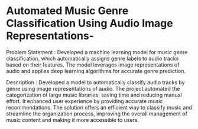 # Automated Music Genre Classification Using Audio Image Representations-

Problem Statement : Developed a machine learning model for music genre classification, which automatically assigns genre labels to audio tracks based on their features. The model leverages image representations of audio and applies deep learning algorithms for accurate genre prediction.

Description :
Developed a model to automatically classify audio tracks by genre using image representations of audio. The project automated the categorization of large music libraries, saving time and reducing manual effort. It enhanced user experience by providing accurate music recommendations. The solution offers an efficient way to classify music and streamline the organization process, improving the overall management of music content and making it more accessible to users.

